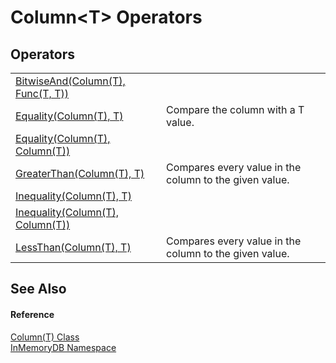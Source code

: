# Column&lt;T&gt; Operators




## Operators
<table>
<tr>
<td><a href="28486e13-bf36-eef9-1338-2205a7ea7fef">BitwiseAnd(Column(T), Func(T, T))</a></td>
<td> </td></tr>
<tr>
<td><a href="012cbcd9-f14a-b2b5-d32b-33bc3b3ca6ac">Equality(Column(T), T)</a></td>
<td>Compare the column with a T value.</td></tr>
<tr>
<td><a href="796357d8-5f1c-0d04-e394-b43b7be65d28">Equality(Column(T), Column(T))</a></td>
<td> </td></tr>
<tr>
<td><a href="21980528-88bc-f07f-8f76-9affd162cde7">GreaterThan(Column(T), T)</a></td>
<td>Compares every value in the column to the given value.</td></tr>
<tr>
<td><a href="15803e39-9d55-083d-caa5-5bdd1d021715">Inequality(Column(T), T)</a></td>
<td> </td></tr>
<tr>
<td><a href="907e87ae-97cb-f7b6-8ea2-05b320ae0387">Inequality(Column(T), Column(T))</a></td>
<td> </td></tr>
<tr>
<td><a href="da1d9dd9-cc96-9237-898c-94974887780d">LessThan(Column(T), T)</a></td>
<td>Compares every value in the column to the given value.</td></tr>
</table>

## See Also


#### Reference
<a href="a3853ea2-4fee-619e-3239-92fbf306e5a8">Column(T) Class</a>  
<a href="044e8d7f-0f94-a8b4-bd65-529f6359fdf7">InMemoryDB Namespace</a>  
